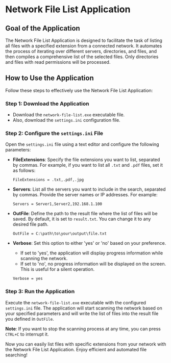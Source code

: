 # Network File List Application

## Goal of the Application

The Network File List Application is designed to facilitate the task of listing all files with a specified extension from a connected network. It automates the process of iterating over different servers, directories, and files, and then compiles a comprehensive list of the selected files. Only directories and files with read permissions will be processed.

## How to Use the Application

Follow these steps to effectively use the Network File List Application:

### Step 1: Download the Application

- Download the `network-file-list.exe` executable file.
- Also, download the `settings.ini` configuration file.

### Step 2: Configure the `settings.ini` File

Open the `settings.ini` file using a text editor and configure the following parameters:

- **FileExtensions**: Specify the file extensions you want to list, separated by commas. For example, if you want to list all `.txt` and `.pdf` files, set it as follows:

  ```
  FileExtensions = .txt,.pdf,.jpg
  ```

- **Servers**: List all the servers you want to include in the search, separated by commas. Provide the server names or IP addresses. For example:

  ```
  Servers = Server1,Server2,192.168.1.100
  ```

- **OutFile**: Define the path to the result file where the list of files will be saved. By default, it is set to `result.txt`. You can change it to any desired file path.

  ```
  OutFile = C:\path\to\your\output\file.txt
  ```

- **Verbose**: Set this option to either 'yes' or 'no' based on your preference.
  - If set to 'yes', the application will display progress information while scanning the network.
  - If set to 'no', no progress information will be displayed on the screen. This is useful for a silent operation.
  ```
  Verbose = yes
  ```

### Step 3: Run the Application

Execute the `network-file-list.exe` executable with the configured `settings.ini` file. The application will start scanning the network based on your specified parameters and will write the list of files into the result file you defined in `OutFile`.

**Note**: If you want to stop the scanning process at any time, you can press `CTRL+C` to interrupt it.

Now you can easily list files with specific extensions from your network with the Network File List Application. Enjoy efficient and automated file searching!
